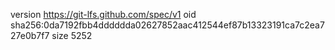 version https://git-lfs.github.com/spec/v1
oid sha256:0da7192fbb4dddddda02627852aac412544ef87b13323191ca7c2ea727e0b7f7
size 5252
